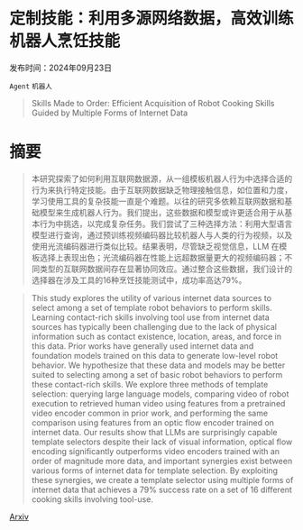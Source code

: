 # 定制技能：利用多源网络数据，高效训练机器人烹饪技能

发布时间：2024年09月23日

`Agent` `机器人`

> Skills Made to Order: Efficient Acquisition of Robot Cooking Skills Guided by Multiple Forms of Internet Data

# 摘要

> 本研究探索了如何利用互联网数据源，从一组模板机器人行为中选择合适的行为来执行特定技能。由于互联网数据缺乏物理接触信息，如位置和力度，学习使用工具的复杂技能一直是个难题。以往的研究多依赖互联网数据和基础模型来生成机器人行为。我们提出，这些数据和模型或许更适合用于从基本行为中挑选，以完成复杂任务。我们尝试了三种选择方法：利用大型语言模型进行查询，通过预训练视频编码器比较机器人与人类的行为视频，以及使用光流编码器进行类似比较。结果表明，尽管缺乏视觉信息，LLM 在模板选择上表现出色；光流编码器在性能上远超数据量更大的视频编码器；不同类型的互联网数据间存在显著协同效应。通过整合这些数据，我们设计的选择器在涉及工具的16种烹饪技能测试中，成功率高达79%。

> This study explores the utility of various internet data sources to select among a set of template robot behaviors to perform skills. Learning contact-rich skills involving tool use from internet data sources has typically been challenging due to the lack of physical information such as contact existence, location, areas, and force in this data. Prior works have generally used internet data and foundation models trained on this data to generate low-level robot behavior. We hypothesize that these data and models may be better suited to selecting among a set of basic robot behaviors to perform these contact-rich skills. We explore three methods of template selection: querying large language models, comparing video of robot execution to retrieved human video using features from a pretrained video encoder common in prior work, and performing the same comparison using features from an optic flow encoder trained on internet data. Our results show that LLMs are surprisingly capable template selectors despite their lack of visual information, optical flow encoding significantly outperforms video encoders trained with an order of magnitude more data, and important synergies exist between various forms of internet data for template selection. By exploiting these synergies, we create a template selector using multiple forms of internet data that achieves a 79\% success rate on a set of 16 different cooking skills involving tool-use.

[Arxiv](https://arxiv.org/abs/2409.15172)